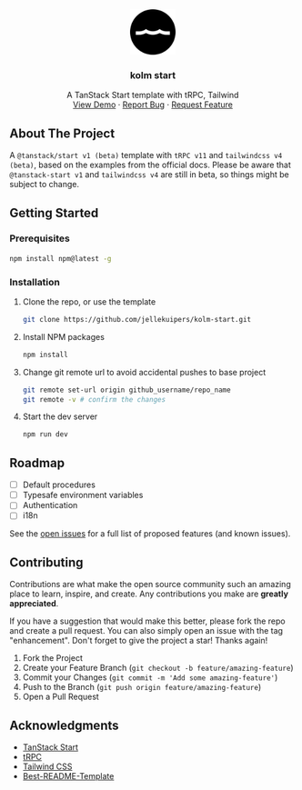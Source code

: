 <div align="center">
  <a href="https://github.com/othneildrew/Best-README-Template">
    <img src="public/favicon.svg" alt="Logo" width="80" height="80">
  </a>

  <h3 align="center">kolm start</h3>

  <p align="center">
    A TanStack Start template with tRPC, Tailwind
    <br />
    <a href="https://kolm-start.vercel.app">View Demo</a>
    ·
    <a href="https://github.com/jellekuipers/kolm-start/issues/new?labels=bug">Report Bug</a>
    ·
    <a href="https://github.com/jellekuipers/kolm-start/issues/new?labels=feature-request">Request Feature</a>
  </p>
</div>

## About The Project

A `@tanstack/start v1 (beta)` template with `tRPC v11` and `tailwindcss v4 (beta)`, based on the examples from the official docs. Please be aware that `@tanstack-start v1` and `tailwindcss v4` are still in beta, so things might be subject to change.

## Getting Started

### Prerequisites

```sh
npm install npm@latest -g
```

### Installation

1. Clone the repo, or use the template
   ```sh
   git clone https://github.com/jellekuipers/kolm-start.git
   ```
2. Install NPM packages
   ```sh
   npm install
   ```
3. Change git remote url to avoid accidental pushes to base project
   ```sh
   git remote set-url origin github_username/repo_name
   git remote -v # confirm the changes
   ```
4. Start the dev server
   ```sh
   npm run dev
   ```

## Roadmap

- [ ] Default procedures
- [ ] Typesafe environment variables
- [ ] Authentication
- [ ] i18n

See the [open issues](https://github.com/jellekuipers/kolm-start/issues) for a full list of proposed features (and known issues).

## Contributing

Contributions are what make the open source community such an amazing place to learn, inspire, and create. Any contributions you make are **greatly appreciated**.

If you have a suggestion that would make this better, please fork the repo and create a pull request. You can also simply open an issue with the tag "enhancement".
Don't forget to give the project a star! Thanks again!

1. Fork the Project
2. Create your Feature Branch (`git checkout -b feature/amazing-feature`)
3. Commit your Changes (`git commit -m 'Add some amazing-feature'`)
4. Push to the Branch (`git push origin feature/amazing-feature`)
5. Open a Pull Request

## Acknowledgments

- [TanStack Start](https://tanstack.com/start/latest)
- [tRPC](https://trpc.io/docs)
- [Tailwind CSS](https://tailwindcss.com/docs/v4-beta)
- [Best-README-Template](https://github.com/othneildrew/Best-README-Template)
